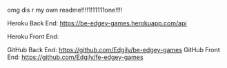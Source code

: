 omg dis r my own readme!!!!1!11111one!!!!

Heroku Back End: https://be-edgey-games.herokuapp.com/api

Heroku Front End:

GitHub Back End: https://github.com/Edgily/be-edgey-games
GitHub Front End: https://github.com/Edgily/fe-edgey-games
